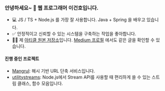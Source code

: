 ### 안녕하세요~ 👋 웹 프로그래머 이건호입니다.

- 💻 JS / TS + Node.js 를 가장 잘 사용합니다. Java + Spring 을 배우고 있습니다.
- ✅ 안정적이고 신뢰할 수 있는 시스템을 구축하는 작업을 좋아합니다.
- ✍🏼 제 [아티클 원본 저장소](https://github.com/daengdaengLee/articles)입니다. [Medium 프로필](https://medium.com/@daengdaenglee/lists)
  에서도 같은 글을 확인할 수 있습니다.
<!-- - 💼 제 [이력서](https://github.com/daengdaengLee/daengdaengLee/blob/main/RESUME.md)입니다. 현재 구직중입니다. 🏃 -->

#### 진행 중인 프로젝트

- [Mangrul](https://github.com/daengdaengLee/mangurl):
  해시 기반 URL 단축 서비스입니다.
- [utilitystreams](https://github.com/daengdaengLee/utilitystreams):
  Node.js에서 Stream API를 사용할 때 편리하게 쓸 수 있는 스트림 클래스, 함수 모음입니다.
